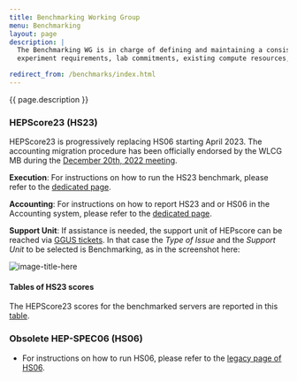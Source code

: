 ```yaml
---
title: Benchmarking Working Group
menu: Benchmarking
layout: page
description: |
  The Benchmarking WG is in charge of defining and maintaining a consistent and reproducible CPU benchmark to describe
  experiment requirements, lab commitments, existing compute resources, as well as procurements of new hardware.

redirect_from: /benchmarks/index.html
---
```



{{ page.description }}


### HEPScore23 (HS23)

HEPScore23 is progressively replacing HS06 starting April 2023. 
The accounting migration procedure has been officially endorsed by the WLCG MB during the [December 20th, 2022 meeting](https://wlcg-docs.web.cern.ch/boards/MB/Minutes/2022/MB-Minutes-20221220-2.pdf).  

**Execution**: For instructions on how to run the HS23 benchmark, please refer to the [dedicated page](/benchmarking/how_to_run_HS23.html). 

**Accounting**: For instructions on how to report HS23 and or HS06 in the Accounting system, please refer to the [dedicated page](/benchmarking/accounting_migration.html). 

**Support Unit**: 
If assistance is needed, the support unit of HEPscore can be reached via [GGUS tickets](https://ggus.eu/?mode=ticket_submit). In that case the *Type of Issue* and the *Support Unit* to be selected is Benchmarking, as in the screenshot here:


![image-title-here](/benchmarking/GGUS-Form.png)

#### Tables of HS23 scores

The HEPScore23 scores for the benchmarked servers are reported in this [table](/benchmarking/scores_HS23.html).

### Obsolete HEP-SPEC06 (HS06)

  * For instructions on how to run HS06, please refer to the [legacy page of HS06](/benchmarking/HS06.html). 

